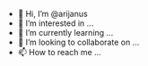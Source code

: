 - 👋 Hi, I’m @arijanus
- 👀 I’m interested in ...
- 🌱 I’m currently learning ...
- 💞️ I’m looking to collaborate on ...
- 📫 How to reach me ...

<!---
arijanus/arijanus is a ✨ special ✨ repository because its `README.md` (this file) appears on your GitHub profile.
You can click the Preview link to take a look at your changes.
--->
